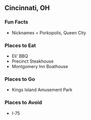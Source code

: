 ## Cincinnati, OH

### Fun Facts
- Nicknames = Porkopolis, Queen City

### Places to Eat
- Eli' BBQ
- Precinct Steakhouse
- Montgomery Inn Boathouse

### Places to Go
- Kings Island Amusement Park

### Places to Avoid
- I-75
